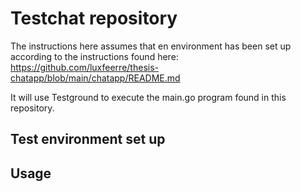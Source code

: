 # Testchat repository

The instructions here assumes that en environment has been set up according to the instructions found
here: https://github.com/luxfeerre/thesis-chatapp/blob/main/chatapp/README.md

It will use Testground to execute the main.go program found in this repository.

## Test environment set up

## Usage

